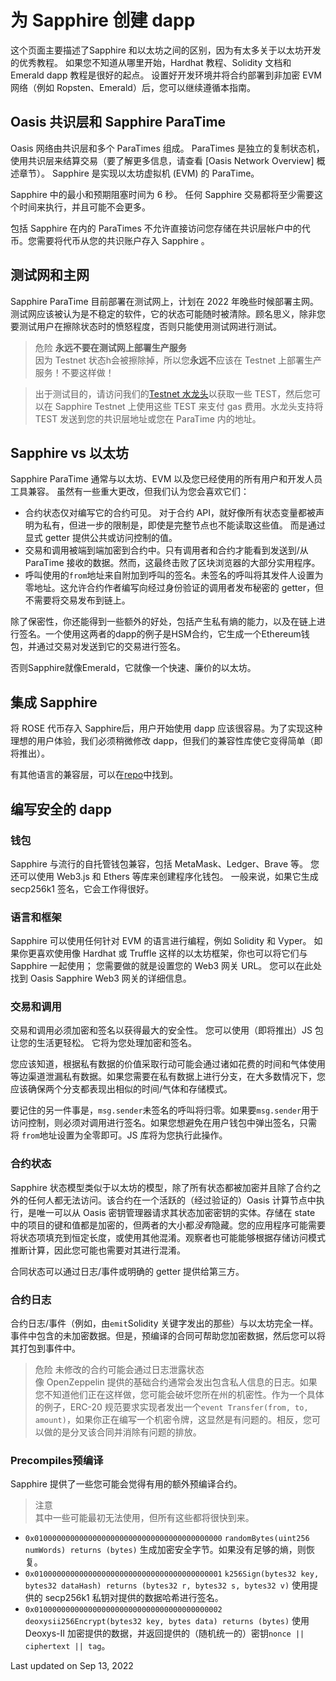 # 为 Sapphire 创建 dapp

这个页面主要描述了Sapphire 和以太坊之间的区别，因为有太多关于以太坊开发的优秀教程。 如果您不知道从哪里开始，Hardhat 教程、Solidity 文档和 Emerald dapp 教程是很好的起点。 设置好开发环境并将合约部署到非加密 EVM 网络（例如 Ropsten、Emerald）后，您可以继续遵循本指南。

## Oasis 共识层和 Sapphire ParaTime

Oasis 网络由共识层和多个 ParaTimes 组成。 ParaTimes 是独立的复制状态机，使用共识层来结算交易（要了解更多信息，请查看 [Oasis Network Overview] 概述章节）。 Sapphire 是实现以太坊虚拟机 (EVM) 的 ParaTime。

Sapphire 中的最小和预期阻塞时间为 6 秒。 任何 Sapphire 交易都将至少需要这个时间来执行，并且可能不会更多。

包括 Sapphire 在内的 ParaTimes 不允许直接访问您存储在共识层帐户中的代币。您需要将代币从您的共识账户存入 Sapphire 。

## 测试网和主网

Sapphire ParaTime 目前部署在测试网上，计划在 2022 年晚些时候部署主网。测试网应该被认为是不稳定的软件，它的状态可能随时被清除。顾名思义，除非您要测试用户在擦除状态时的愤怒程度，否则只能使用测试网进行测试。

> 危险 **永远不要在测试网上部署生产服务**  
因为 Testnet 状态h会被擦除掉，所以您**永远不**应该在 Testnet 上部署生产服务！不要这样做！

> 出于测试目的，请访问我们的[Testnet 水龙头](https://faucet.testnet.oasis.dev/)以获取一些 TEST，然后您可以在 Sapphire Testnet 上使用这些 TEST 来支付 gas 费用。水龙头支持将 TEST 发送到您的共识层地址或您在 ParaTime 内的地址。

## Sapphire vs 以太坊

Sapphire ParaTime 通常与以太坊、EVM 以及您已经使用的所有用户和开发人员工具兼容。 虽然有一些重大更改，但我们认为您会喜欢它们：

- 合约状态仅对编写它的合约可见。 对于合约 API，就好像所有状态变量都被声明为私有，但进一步的限制是，即使是完整节点也不能读取这些值。 而是通过显式 getter 提供公共或访问控制的值。
- 交易和调用被端到端加密到合约中。只有调用者和合约才能看到发送到/从 ParaTime 接收的数据。然而，这最终击败了区块浏览器的大部分实用程序。
- 呼叫使用的`from`地址来自附加到呼叫的签名。未签名的呼叫将其发件人设置为零地址。这允许合约作者编写向经过身份验证的调用者发布秘密的 getter，但不需要将交易发布到链上。

除了保密性，你还能得到一些额外的好处，包括产生私有熵的能力，以及在链上进行签名。一个使用这两者的dapp的例子是HSM合约，它生成一个Ethereum钱包，并通过交易对发送到它的交易进行签名。

否则Sapphire就像Emerald，它就像一个快速、廉价的以太坊。

## 集成 Sapphire

将 ROSE 代币存入 Sapphire后，用户开始使用 dapp 应该很容易。为了实现这种理想的用户体验，我们必须稍微修改 dapp，但我们的兼容性库使它变得简单（即将推出）。

有其他语言的兼容层，可以在[repo](https://github.com/oasisprotocol/sapphire-paratime/tree/main/clients)中找到。

## 编写安全的 dapp

### 钱包

Sapphire 与流行的自托管钱包兼容，包括 MetaMask、Ledger、Brave 等。 您还可以使用 Web3.js 和 Ethers 等库来创建程序化钱包。 一般来说，如果它生成 secp256k1 签名，它会工作得很好。

### 语言和框架

Sapphire 可以使用任何针对 EVM 的语言进行编程，例如 Solidity 和 Vyper。 如果你更喜欢使用像 Hardhat 或 Truffle 这样的以太坊框架，你也可以将它们与 Sapphire 一起使用； 您需要做的就是设置您的 Web3 网关 URL。 您可以在此处找到 Oasis Sapphire Web3 网关的详细信息。

### 交易和调用

交易和调用必须加密和签名以获得最大的安全性。 您可以使用（即将推出）JS 包让您的生活更轻松。 它将为您处理加密和签名。

您应该知道，根据私有数据的价值采取行动可能会通过诸如花费的时间和气体使用等边渠道泄漏私有数据。如果您需要在私有数据上进行分支，在大多数情况下，您应该确保两个分支都表现出相似的时间/气体和存储模式。

要记住的另一件事是，`msg.sender`未签名的呼叫将归零。如果要`msg.sender`用于访问控制，则必须对调用进行签名。如果您想避免在用户钱包中弹出签名，只需将 `from`地址设置为全零即可。JS 库将为您执行此操作。

### 合约状态

Sapphire 状态模型类似于以太坊的模型，除了所有状态都被加密并且除了合约之外的任何人都无法访问。该合约在一个活跃的（经过验证的）Oasis 计算节点中执行，是唯一可以从 Oasis 密钥管理器请求其状态加密密钥的实体。存储在 state 中的项目的键和值都是加密的，但两者的大小都*没有*隐藏。您的应用程序可能需要将状态项填充到恒定长度，或使用其他混淆。观察者也可能能够根据存储访问模式推断计算，因此您可能也需要对其进行混淆。

合同状态可以通过日志/事件或明确的 getter 提供给第三方。

### 合约日志

合约日志/事件（例如，由`emit`Solidity 关键字发出的那些）与以太坊完全一样。事件中包含的未加密数据。但是，预编译的合同可帮助您加密数据，然后您可以将其打包到事件中。

> 危险 未修改的合约可能会通过日志泄露状态  
像 OpenZeppelin 提供的基础合约通常会发出包含私人信息的日志。如果您不知道他们正在这样做，您可能会破坏您所在州的机密性。作为一个具体的例子，ERC-20 规范要求实现者发出一个`event Transfer(from, to, amount)`，如果你正在编写一个机密令牌，这显然是有问题的。相反，您可以做的是分叉该合同并消除有问题的排放。

### Precompiles预编译

Sapphire 提供了一些您可能会觉得有用的额外预编译合约。

> 注意  
其中一些可能最初无法使用，但所有这些都将很快到来。

- `0x010000000000000000000000000000000000000000`  `randomBytes(uint256 numWords) returns (bytes)`
生成加密安全字节。如果没有足够的熵，则恢复。
- `0x010000000000000000000000000000000000000001`  `k256Sign(bytes32 key, bytes32 dataHash) returns (bytes32 r, bytes32 s, bytes32 v)`
使用提供的 secp256k1 私钥对提供的数据哈希进行签名。
- `0x010000000000000000000000000000000000000002`  `deoxysii256Encrypt(bytes32 key, bytes data) returns (bytes)`
使用 Deoxys-II 加密提供的数据，并返回提供的（随机统一的）密钥`nonce || ciphertext || tag`。

Last updated on Sep 13, 2022